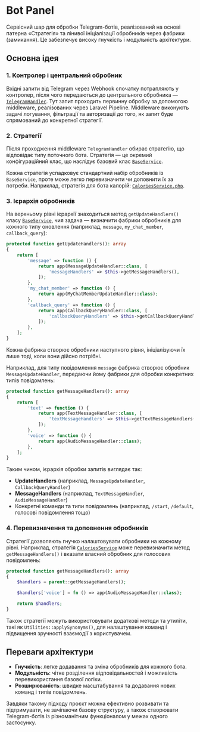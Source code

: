 # Bot Panel

Сервісний шар для обробки Telegram-ботів, реалізований на основі патерна «Стратегія» та лінивої ініціалізації обробників через фабрики (замикання). Це забезпечує високу гнучкість і модульність архітектури.

## Основна ідея

### 1. Контролер і центральний обробник

Вхідні запити від Telegram через Webhook спочатку потрапляють у контролер, після чого передаються до центрального обробника — [`TelegramHandler`](https://github.com/Maaaaxim/bot-panel/blob/main/app/Services/TelegramServices/TelegramHandler.php). Тут запит проходить первинну обробку за допомогою middleware, реалізованих через Laravel Pipeline. Middleware виконують задачі логування, фільтрації та авторизації до того, як запит буде спрямований до конкретної стратегії.

### 2. Стратегії

Після проходження middleware `TelegramHandler` обирає стратегію, що відповідає типу поточного бота. Стратегія — це окремий конфігураційний клас, що наслідує базовий клас [`BaseService`](https://github.com/Maaaaxim/bot-panel/blob/main/app/Services/TelegramServices/BaseService.php).

Кожна стратегія успадковує стандартний набір обробників із `BaseService`, проте може легко перевизначити чи доповнити їх за потреби. Наприклад, стратегія для бота калорій: [`CaloriesService.php`](https://github.com/Maaaaxim/bot-panel/blob/main/app/Services/TelegramServices/CaloriesService.php).

### 3. Ієрархія обробників

На верхньому рівні ієрархії знаходиться метод `getUpdateHandlers()` класу [`BaseService`](https://github.com/Maaaaxim/bot-panel/blob/main/app/Services/TelegramServices/BaseService.php), чия задача — визначити фабрики обробників для кожного типу оновлення (наприклад, `message`, `my_chat_member`, `callback_query`):

```php
protected function getUpdateHandlers(): array
{
    return [
        'message' => function () {
            return app(MessageUpdateHandler::class, [
                'messageHandlers' => $this->getMessageHandlers(),
            ]);
        },
        'my_chat_member' => function () {
            return app(MyChatMemberUpdateHandler::class);
        },
        'callback_query' => function () {
            return app(CallbackQueryHandler::class, [
                'callbackQueryHandlers' => $this->getCallbackQueryHandlers(),
            ]);
        },
    ];
}
````

Кожна фабрика створює обробники наступного рівня, ініціалізуючи їх лише тоді, коли вони дійсно потрібні.

Наприклад, для типу повідомлення `message` фабрика створює обробник `MessageUpdateHandler`, передаючи йому фабрики для обробки конкретних типів повідомлень:

```php
protected function getMessageHandlers(): array
{
    return [
        'text' => function () {
            return app(TextMessageHandler::class, [
                'textMessageHandlers' => $this->getTextMessageHandlers(),
            ]);
        },
        'voice' => function () {
            return app(AudioMessageHandler::class);
        },
    ];
}
```

Таким чином, ієрархія обробки запитів виглядає так:

* **UpdateHandlers** (наприклад, `MessageUpdateHandler`, `CallbackQueryHandler`)
* **MessageHandlers** (наприклад, `TextMessageHandler`, `AudioMessageHandler`)
* Конкретні команди та типи повідомлень (наприклад, `/start`, `/default`, голосові повідомлення тощо)

### 4. Перевизначення та доповнення обробників

Стратегії дозволяють гнучко налаштовувати обробники на кожному рівні. Наприклад, стратегія [`CaloriesService`](https://github.com/Maaaaxim/bot-panel/blob/main/app/Services/TelegramServices/CaloriesService.php) може перевизначити метод `getMessageHandlers()` і вказати власний обробник для голосових повідомлень:

```php
protected function getMessageHandlers(): array
{
    $handlers = parent::getMessageHandlers();

    $handlers['voice'] = fn () => app(AudioMessageHandler::class);

    return $handlers;
}
```

Також стратегії можуть використовувати додаткові методи та утиліти, такі як `Utilities::applySynonyms()`, для налаштування команд і підвищення зручності взаємодії з користувачем.

## Переваги архітектури

* **Гнучкість**: легке додавання та зміна обробників для кожного бота.
* **Модульність**: чітке розділення відповідальностей і можливість перевикористання базової логіки.
* **Розширюваність**: швидке масштабування та додавання нових команд і типів повідомлень.

Завдяки такому підходу проєкт можна ефективно розвивати та підтримувати, не зачіпаючи базову структуру, а також створювати Telegram-ботів із різноманітним функціоналом у межах одного застосунку.

```

